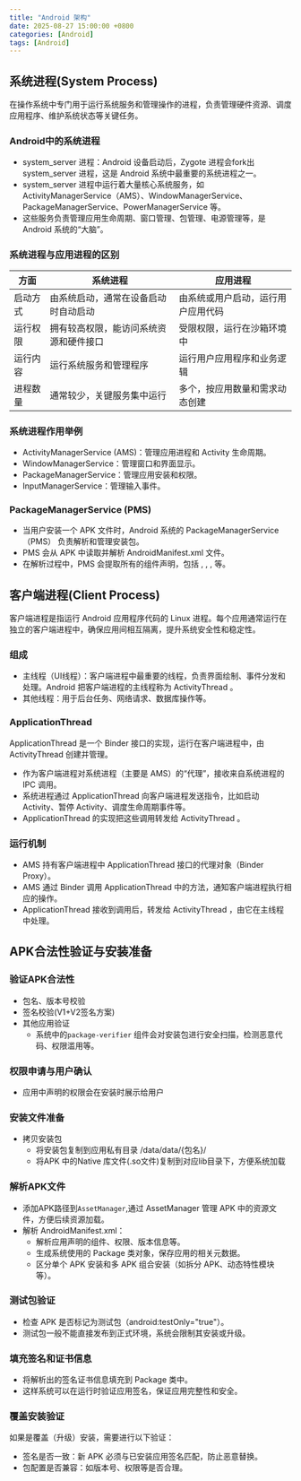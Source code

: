 ```yaml
---
title: "Android 架构"
date: 2025-08-27 15:00:00 +0800
categories: [Android]
tags: [Android]
---
```


## 系统进程(System Process)
在操作系统中专门用于运行系统服务和管理操作的进程，负责管理硬件资源、调度应用程序、维护系统状态等关键任务。

### Android中的系统进程
- system_server 进程：Android 设备启动后，Zygote 进程会fork出 system_server 进程，这是 Android 系统中最重要的系统进程之一。
- system_server 进程中运行着大量核心系统服务，如 ActivityManagerService（AMS）、WindowManagerService、PackageManagerService、PowerManagerService 等。
- 这些服务负责管理应用生命周期、窗口管理、包管理、电源管理等，是 Android 系统的“大脑”。

### 系统进程与应用进程的区别

| 方面           | 系统进程                      | 应用进程                      |
|----------------|------------------------------|------------------------------|
| 启动方式       | 由系统启动，通常在设备启动时自动启动 | 由系统或用户启动，运行用户应用代码  |
| 运行权限       | 拥有较高权限，能访问系统资源和硬件接口 | 受限权限，运行在沙箱环境中         |
| 运行内容       | 运行系统服务和管理程序           | 运行用户应用程序和业务逻辑         |
| 进程数量       | 通常较少，关键服务集中运行         | 多个，按应用数量和需求动态创建      |

### 系统进程作用举例
- ActivityManagerService (AMS)：管理应用进程和 Activity 生命周期。
- WindowManagerService：管理窗口和界面显示。
- PackageManagerService：管理应用安装和权限。
- InputManagerService：管理输入事件。

### PackageManagerService (PMS)
- 当用户安装一个 APK 文件时，Android 系统的 PackageManagerService（PMS） 负责解析和管理安装包。
- PMS 会从 APK 中读取并解析 AndroidManifest.xml 文件。
- 在解析过程中，PMS 会提取所有的组件声明，包括 <activity>, <service>, <receiver>, <provider> 等。

## 客户端进程(Client Process)
客户端进程是指运行 Android 应用程序代码的 Linux 进程。每个应用通常运行在独立的客户端进程中，确保应用间相互隔离，提升系统安全性和稳定性。

### 组成
- 主线程（UI线程）：客户端进程中最重要的线程，负责界面绘制、事件分发和处理。Android 把客户端进程的主线程称为 ActivityThread 。
- 其他线程：用于后台任务、网络请求、数据库操作等。

### ApplicationThread
ApplicationThread 是一个 Binder 接口的实现，运行在客户端进程中，由 ActivityThread 创建并管理。
- 作为客户端进程对系统进程（主要是 AMS）的“代理”，接收来自系统进程的 IPC 调用。
- 系统进程通过 ApplicationThread 向客户端进程发送指令，比如启动 Activity、暂停 Activity、调度生命周期事件等。
- ApplicationThread 的实现把这些调用转发给 ActivityThread 。

### 运行机制
- AMS 持有客户端进程中 ApplicationThread 接口的代理对象（Binder Proxy）。
- AMS 通过 Binder 调用 ApplicationThread 中的方法，通知客户端进程执行相应的操作。
- ApplicationThread 接收到调用后，转发给 ActivityThread ，由它在主线程中处理。

## APK合法性验证与安装准备
### 验证APK合法性
- 包名、版本号校验
- 签名校验(V1+V2签名方案)
- 其他应用验证
    - 系统中的`package-verifier` 组件会对安装包进行安全扫描，检测恶意代码、权限滥用等。

### 权限申请与用户确认
- 应用中声明的权限会在安装时展示给用户

### 安装文件准备
- 拷贝安装包
    - 将安装包复制到应用私有目录 /data/data/{包名}/
    - 将APK 中的Native 库文件(.so文件)复制到对应lib目录下，方便系统加载

### 解析APK文件
- 添加APK路径到`AssetManager`,通过 AssetManager 管理 APK 中的资源文件，方便后续资源加载。
- 解析 AndroidManifest.xml：
    - 解析应用声明的组件、权限、版本信息等。
    - 生成系统使用的 Package 类对象，保存应用的相关元数据。
    - 区分单个 APK 安装和多 APK 组合安装（如拆分 APK、动态特性模块等）。

### 测试包验证
- 检查 APK 是否标记为测试包（android:testOnly="true"）。
- 测试包一般不能直接发布到正式环境，系统会限制其安装或升级。

### 填充签名和证书信息
- 将解析出的签名证书信息填充到 Package 类中。
- 这样系统可以在运行时验证应用签名，保证应用完整性和安全。

### 覆盖安装验证
如果是覆盖（升级）安装，需要进行以下验证：  
- 签名是否一致：新 APK 必须与已安装应用签名匹配，防止恶意替换。
- 包配置是否兼容：如版本号、权限等是否合理。


